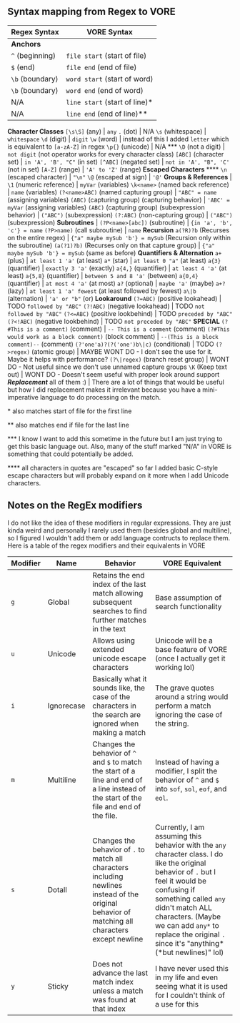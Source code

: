 
## Syntax mapping from Regex to VORE

Regex Syntax | VORE Syntax
-------------|-------------
**Anchors** |
```^``` (beginning)| ```file start``` (start of file)
```$``` (end)      | ```file end``` (end of file)
```\b``` (boundary)| ```word start``` (start of word)
```\b``` (boundary)| ```word end``` (end of word)
N/A          | ```line start``` (start of line)*
N/A          | ```line end``` (end of line)**
**Character Classes**
```[\s\S]``` (any) | ```any```
```.``` (dot) | N/A
```\s``` (whitespace) | ```whitespace```
```\d``` (digit) | ```digit```
```\w``` (word) | instead of this I added ```letter``` which is equivalent to ```[a-zA-Z]``` in regex
```\p{}``` (unicode) | N/A ***
```\D``` (not a digit) | ```not digit``` (not operator works for every character class)
```[ABC]``` (character set) | ```in 'A', 'B', "C"``` (in set)
```[^ABC]``` (negated set) | ```not in 'A', "B", 'C'``` (not in set)
```[A-Z]``` (range) | ```'A' to 'Z'``` (range)
**Escaped Characters** ****
```\n``` (escaped character) | ```"\n"```
```\@``` (escaped at sign) | ```'@'```
**Groups & References** |
```\1``` (numeric reference) | ```myVar``` (variables)
```\k<name>``` (named back reference) | ```name``` (variables)
```(?<name>ABC)``` (named capturing group) | ```"ABC" = name``` (assigning variables)
```(ABC)``` (capturing group) (capturing behavior) | ```'ABC' = myVar``` (assigning variables)
```(ABC)``` (capturing group) (subexpression behavior) | ```("ABC")``` (subexpression)
```(?:ABC)``` (non-capturing group) | ```("ABC")``` (subexpression)
**Subroutines** |
```(?P<name>[abc])``` (subroutine) | ```{in 'a', 'b', 'c'} = name```
```(?P>name)``` (call subroutine) | ```name```
**Recursion**
```a(?R)?b``` (Recurses on the entire regex) | ```{"a" maybe mySub 'b'} = mySub``` (Recursion only within the subroutine)
```(a(?1)?b)``` (Recurses only on that capture group) | ```{"a" maybe mySub 'b'} = mySub``` (same as before)
**Quantifiers & Alternation**
```a+``` (plus) | ```at least 1 'a'``` (at least)
```a*``` (star) | ```at least 0 "a"``` (at least)
```a{3}``` (quantifier) | ```exactly 3 'a'``` (exactly)
```a{4,}``` (quantifier) | ```at least 4 'a'``` (at least)
```a{5,8}``` (quantifier) | ```between 5 and 8 'a'``` (between)
```a{0,4}``` (quantifier) | ```at most 4 'a'``` (at most)
```a?``` (optional) | ```maybe 'a'``` (maybe)
```a+?``` (lazy) | ```at least 1 'a' fewest``` (at least followed by fewest)
```a\|b``` (alternation) | ```'a' or "b"``` (or)
**Lookaround**
```(?=ABC)``` (positive lookahead) | TODO ```followed by "ABC"```
```(?!ABC)``` (negative lookahead) | TODO ```not followed by "ABC"```
```(?<=ABC)``` (positive lookbehind) | TODO ```preceded by "ABC"```
```(?<!ABC)``` (negative lookbehind) | TODO ```not preceded by "ABC"```
**SPECIAL**
```(?#This is a comment)``` (comment) | ```-- This is a comment``` (comment)
```(?#This would work as a block comment)``` (block comment) | ```--(This is a block comment)--``` (comment)
```(?'one'a)?(?('one')b\|c)``` (conditional) | TODO
```(?>regex)``` (atomic group) | MAYBE WONT DO - I don't see the use for it. Maybe it helps with performance?
```(?\|regex)``` (branch reset group) | WONT DO - Not useful since we don't use unnamed capture groups
```\K``` (Keep text out) | WONT DO - Doesn't seem useful with proper look around support
**_Replacement_**
all of them :) | There are a lot of things that would be useful but how I did replacement makes it irrelevant because you have a mini-imperative language to do processing on the match.

\* also matches start of file for the first line

\** also matches end if file for the last line

\*** I know I want to add this sometime in the future but I am just trying to get this basic language out. Also, many of the stuff marked "N/A" in VORE is something that could potentially be added.

\**** all characters in quotes are "escaped" so far I added basic C-style escape characters but will probably expand on it more when I add Unicode characters.

## Notes on the RegEx modifiers

I do not like the idea of these modifiers in regular expressions. They are just kinda weird and personally I rarely used them (besides global and multiline), so I figured I wouldn't add them or add language contructs to replace them. Here is a table of the regex modifiers and their equivalents in VORE

Modifier | Name | Behavior | VORE Equivalent
---------|------|----|--------------
```g```  | Global | Retains the end index of the last match allowing subsequent searches to find further matches in the text | Base assumption of search functionality
```u``` | Unicode | Allows using extended unicode escape characters | Unicode will be a base feature of VORE (once I actually get it working lol)
```i``` | Ignorecase | Basically what it sounds like, the case of the characters in the search are ignored when making a match | The grave quotes around a string would perform a match ignoring the case of the string.
```m``` | Multiline | Changes the behavior of ```^``` and ```$``` to match the start of a line and end of a line instead of the start of the file and end of the file. | Instead of having a modifier, I split the behavior of ```^``` and ```$``` into ```sof```, ```sol```, ```eof```, and ```eol```.
```s``` | Dotall | Changes the behavior of ```.``` to match all characters including newlines instead of the original behavior of matching all characters except newline | Currently, I am assuming this behavior with the ```any``` character class. I do like the original behavior of ```.``` but I feel it would be confusing if something called ```any``` didn't match ALL characters. (Maybe we can add ```any*``` to replace the original ```.``` since it's "anything* (*but newlines)" lol)
```y``` | Sticky | Does not advance the last match index unless a match was found at that index | I have never used this in my life and even seeing what it is used for I couldn't think of a use for this
